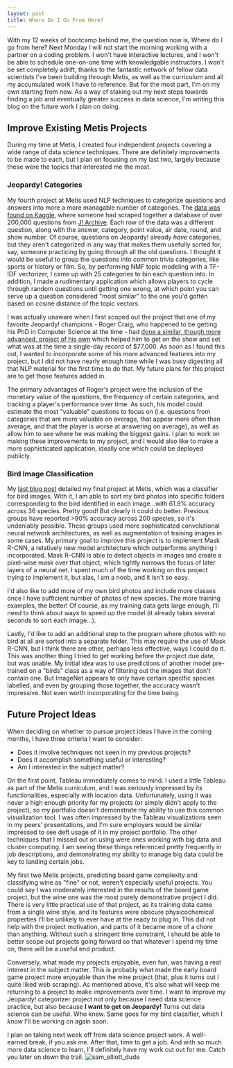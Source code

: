 ```yaml
---
layout: post
title: Where Do I Go From Here?
---
```


With my 12 weeks of bootcamp behind me, the question now is, Where do I go from here? Next Monday I will not start the morning working with a partner on a coding problem. I won't have interactive lectures, and I won't be able to schedule one-on-one time with knowledgable instructors. I won't be set completely adrift, thanks to the fantastic network of fellow data scientists I've been building through Metis, as well as the curriculum and all my accumulated work I have to reference. But for the most part, I'm on my own starting from now. As a way of staking out my next steps towards finding a job and eventually greater success in data science, I'm writing this blog on the future work I plan on doing.

## Improve Existing Metis Projects

During my time at Metis, I created four independent projects covering a wide range of data science techniques. There are definitely improvements to be made to each, but I plan on focusing on my last two, largely because these were the topics that interested me the most.

### Jeopardy! Categories

My fourth project at Metis used NLP techniques to categorize questions and answers into more a more managable number of categories. The [data was found on Kaggle](https://www.kaggle.com/tunguz/200000-jeopardy-questions), where someone had scraped together a database of over 200,000 questions from [J! Archive](https://j-archive.com/). Each row of the data was a different question, along with the answer, category, point value, air date, round, and show number. Of course, questions on Jeopardy! already *have* categories, but they aren't categorized in any way that makes them usefully sorted for, say, someone practicing by going through all the old questions. I thought it would be useful to group the questions into common trivia categories, like sports or history or film. So, by performing NMF topic modeling with a TF-IDF vectorizer, I came up with 25 categories to bin each question into. In addition, I made a rudimentary application which allows players to cycle through random questions until getting one wrong, at which point you can serve up a question considered "most similar" to the one you'd gotten based on cosine distance of the topic vectors.

I was actually unaware when I first scoped out the project that one of my favorite Jeopardy! champions - Roger Craig, who happened to be getting his PhD in Computer Science at the time - had [done a similar, though more advanced, project of his own](https://vimeo.com/29001512) which helped him to get on the show and set what was at the time a single-day record of $77,000. As soon as I found this out, I wanted to incorporate some of his more advanced features into my project, but I did not have nearly enough time while I was busy digesting all that NLP material for the first time to do that. My future plans for this project are to get those features added in.

The primary advantages of Roger's project were the inclusion of the monetary value of the questions, the frequency of certain categories, and tracking a player's performance over time. As such, his model could estimate the most "valuable" questions to focus on (i.e. questions from categories that are more valuable on average, that appear more often than average, and that the player is worse at answering on average), as well as allow him to see where he was making the biggest gains. I plan to work on making these improvements to my project, and I would also like to make a more sophisticated application, ideally one which could be deployed publicly.

### Bird Image Classification

My [last blog post](https://willstith.github.io/2020/09/17/Bird-Up/) detailed my final project at Metis, which was a classifier for bird images. With it, I am able to sort my bird photos into specific folders corresponding to the bird identified in each image...with 61.9% accuracy across 36 species. Pretty good! But clearly it could do better. Previous groups have reported >90% accuracy across 200 species, so it's undeniably possible. These groups used more sophisticated convolutional neural network architectures, as well as augmentation of training images in some cases. My primary goal to improve this project is to implement Mask R-CNN, a relatively new model architecture which outperforms anything I incorporated. Mask R-CNN is able to detect objects in images and create a pixel-wise mask over that object, which tightly narrows the focus of later layers of a neural net. I spent much of the time working on this project trying to implement it, but alas, I am a noob, and it isn't so easy.

I'd also like to add more of my own bird photos and include more classes once I have sufficient number of photos of new species. The more training examples, the better! Of course, as my training data gets large enough, I'll need to think about ways to speed up the model (it already takes several seconds to sort each image...).

Lastly, I'd like to add an additional step to the program where photos with no bird at all are sorted into a separate folder. This may require the use of Mask R-CNN, but I think there are other, perhaps less effective, ways I could do it. This was another thing I tried to get working before the project due date, but was unable. My initial idea was to use predictions of another model pre-trained on a "birds" class as a way of filtering out the images that don't contain one. But ImageNet appears to only have certain specific species labelled, and even by grouping those together, the accuracy wasn't impressive. Not even worth incorporating for the time being.

## Future Project Ideas

When deciding on whether to pursue project ideas I have in the coming months, I have three criteria I want to consider:
* Does it involve techniques not seen in my previous projects?
* Does it accomplish something useful or interesting?
* Am I interested in the subject matter?

On the first point, Tableau immediately comes to mind. I used a little Tableau as part of the Metis curriculum, and I was seriously impressed by its functionalities, especially with location data. Unfortunately, using it was never a high enough priority for my projects (or simply didn't apply to the project), so my portfolio doesn't demonstrate my ability to use this common visualization tool. I was often impressed by the Tableau visualizations seen in my peers' presentations, and I'm sure employers would be similar impressed to see deft usage of it in my project portfolio. The other techniques that I missed out on using were ones working with big data and cluster computing. I am seeing these things referenced pretty frequently in job descriptions, and demonstrating my ability to manage big data could be key to landing certain jobs.

My first two Metis projects, predicting board game complexity and classifying wine as "fine" or not, weren't especially useful projects. You could say I was moderately interested in the results of the board game project, but the wine one was the most purely demonstrative project I did. There is very little practical use of that project, as its training data came from a single wine style, and its features were obscure physicochemical properties I'll be unlikely to ever have at the ready to plug in. This did not help with the project motivation, and parts of it became more of a chore than anything. Without such a stringent time constraint, I should be able to better scope out projects going forward so that whatever I spend my time on, there will be a useful end product.

Conversely, what made my projects enjoyable, even fun, was having a real interest in the subject matter. This is probably what made the early board game project more enjoyable than the wine project (that, plus it turns out I quite liked web scraping). As mentioned above, it's also what will keep me returning to a project to make improvements over time. I want to improve my Jeopardy! categorizer project not only because I need data science practice, but also because **I want to get on Jeopardy!** Turns out data science can be useful. Who knew. Same goes for my bird classifier, which I *know* I'll be working on again soon.



I plan on taking next week off from data science project work. A well-earned break, if you ask me. After that, time to get a job. And with so much more data science to learn, I'll definitely have my work cut out for me. Catch you later on down the trail.
![sam_elliott_dude](https://media1.tenor.com/images/83e9f264560cb0f7347e86610d9fb318/tenor.gif?itemid=4268615)
